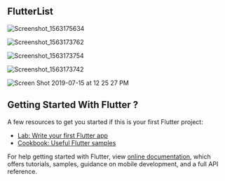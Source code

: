 ## FlutterList


![Screenshot_1563175634](https://user-images.githubusercontent.com/16478904/61200747-170bd200-a700-11e9-82a8-39d39859e84b.png)

![Screenshot_1563173762](https://user-images.githubusercontent.com/16478904/61199481-c4c8b200-a6fb-11e9-9a91-8c5b329730ed.png)

![Screenshot_1563173754](https://user-images.githubusercontent.com/16478904/61199482-c4c8b200-a6fb-11e9-80b2-137d639f30e3.png)

![Screenshot_1563173742](https://user-images.githubusercontent.com/16478904/61199483-c4c8b200-a6fb-11e9-8c8a-b234154cef80.png)

![Screen Shot 2019-07-15 at 12 25 27 PM](https://user-images.githubusercontent.com/16478904/61199484-c4c8b200-a6fb-11e9-8ebc-027bc54f0bc3.png)



## Getting Started With Flutter ?


A few resources to get you started if this is your first Flutter project:

- [Lab: Write your first Flutter app](https://flutter.io/docs/get-started/codelab)
- [Cookbook: Useful Flutter samples](https://flutter.io/docs/cookbook)

For help getting started with Flutter, view 
[online documentation](https://flutter.io/docs), which offers tutorials, 
samples, guidance on mobile development, and a full API reference.
